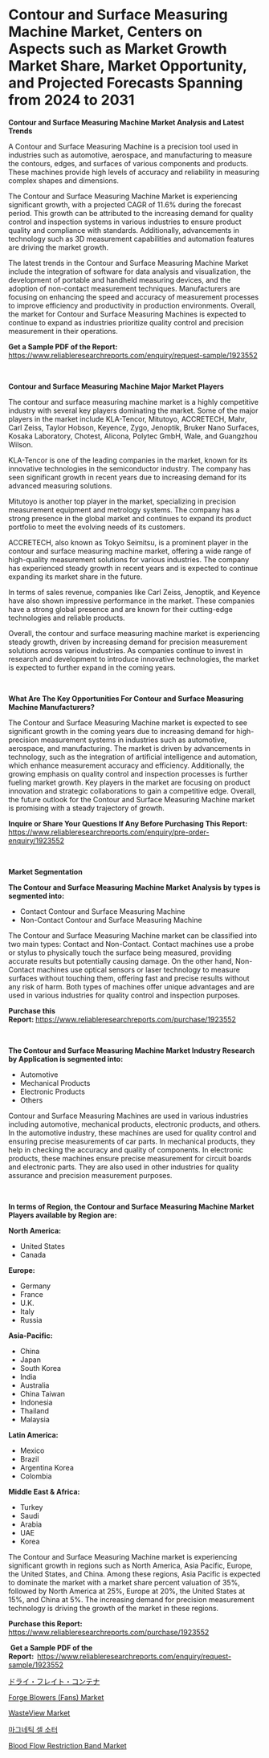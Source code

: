 <p><h1>Contour and Surface Measuring Machine Market, Centers on Aspects such as Market Growth Market Share, Market Opportunity, and Projected Forecasts Spanning from 2024 to 2031</h1></p><p><strong>Contour and Surface Measuring Machine Market Analysis and Latest Trends</strong></p>
<p><p>A Contour and Surface Measuring Machine is a precision tool used in industries such as automotive, aerospace, and manufacturing to measure the contours, edges, and surfaces of various components and products. These machines provide high levels of accuracy and reliability in measuring complex shapes and dimensions.</p><p>The Contour and Surface Measuring Machine Market is experiencing significant growth, with a projected CAGR of 11.6% during the forecast period. This growth can be attributed to the increasing demand for quality control and inspection systems in various industries to ensure product quality and compliance with standards. Additionally, advancements in technology such as 3D measurement capabilities and automation features are driving the market growth.</p><p>The latest trends in the Contour and Surface Measuring Machine Market include the integration of software for data analysis and visualization, the development of portable and handheld measuring devices, and the adoption of non-contact measurement techniques. Manufacturers are focusing on enhancing the speed and accuracy of measurement processes to improve efficiency and productivity in production environments. Overall, the market for Contour and Surface Measuring Machines is expected to continue to expand as industries prioritize quality control and precision measurement in their operations.</p></p>
<p><strong>Get a Sample PDF of the Report:&nbsp;</strong> <a href="https://www.reliableresearchreports.com/enquiry/request-sample/1923552">https://www.reliableresearchreports.com/enquiry/request-sample/1923552</a></p>
<p>&nbsp;</p>
<p><strong>Contour and Surface Measuring Machine Major Market Players</strong></p>
<p><p>The contour and surface measuring machine market is a highly competitive industry with several key players dominating the market. Some of the major players in the market include KLA-Tencor, Mitutoyo, ACCRETECH, Mahr, Carl Zeiss, Taylor Hobson, Keyence, Zygo, Jenoptik, Bruker Nano Surfaces, Kosaka Laboratory, Chotest, Alicona, Polytec GmbH, Wale, and Guangzhou Wilson.</p><p>KLA-Tencor is one of the leading companies in the market, known for its innovative technologies in the semiconductor industry. The company has seen significant growth in recent years due to increasing demand for its advanced measuring solutions.</p><p>Mitutoyo is another top player in the market, specializing in precision measurement equipment and metrology systems. The company has a strong presence in the global market and continues to expand its product portfolio to meet the evolving needs of its customers.</p><p>ACCRETECH, also known as Tokyo Seimitsu, is a prominent player in the contour and surface measuring machine market, offering a wide range of high-quality measurement solutions for various industries. The company has experienced steady growth in recent years and is expected to continue expanding its market share in the future.</p><p>In terms of sales revenue, companies like Carl Zeiss, Jenoptik, and Keyence have also shown impressive performance in the market. These companies have a strong global presence and are known for their cutting-edge technologies and reliable products.</p><p>Overall, the contour and surface measuring machine market is experiencing steady growth, driven by increasing demand for precision measurement solutions across various industries. As companies continue to invest in research and development to introduce innovative technologies, the market is expected to further expand in the coming years.</p></p>
<p>&nbsp;</p>
<p><strong>What Are The Key Opportunities For Contour and Surface Measuring Machine Manufacturers?</strong></p>
<p><p>The Contour and Surface Measuring Machine market is expected to see significant growth in the coming years due to increasing demand for high-precision measurement systems in industries such as automotive, aerospace, and manufacturing. The market is driven by advancements in technology, such as the integration of artificial intelligence and automation, which enhance measurement accuracy and efficiency. Additionally, the growing emphasis on quality control and inspection processes is further fueling market growth. Key players in the market are focusing on product innovation and strategic collaborations to gain a competitive edge. Overall, the future outlook for the Contour and Surface Measuring Machine market is promising with a steady trajectory of growth.</p></p>
<p><strong>Inquire or Share Your Questions If Any Before Purchasing This Report:</strong> <a href="https://www.reliableresearchreports.com/enquiry/pre-order-enquiry/1923552">https://www.reliableresearchreports.com/enquiry/pre-order-enquiry/1923552</a></p>
<p>&nbsp;</p>
<p><strong>Market Segmentation</strong></p>
<p><strong>The Contour and Surface Measuring Machine Market Analysis by types is segmented into:</strong></p>
<p><ul><li>Contact Contour and Surface Measuring Machine</li><li>Non-Contact Contour and Surface Measuring Machine</li></ul></p>
<p><p>The Contour and Surface Measuring Machine market can be classified into two main types: Contact and Non-Contact. Contact machines use a probe or stylus to physically touch the surface being measured, providing accurate results but potentially causing damage. On the other hand, Non-Contact machines use optical sensors or laser technology to measure surfaces without touching them, offering fast and precise results without any risk of harm. Both types of machines offer unique advantages and are used in various industries for quality control and inspection purposes.</p></p>
<p><strong>Purchase this Report:&nbsp;</strong><a href="https://www.reliableresearchreports.com/purchase/1923552">https://www.reliableresearchreports.com/purchase/1923552</a></p>
<p>&nbsp;</p>
<p><strong>The Contour and Surface Measuring Machine Market Industry Research by Application is segmented into:</strong></p>
<p><ul><li>Automotive</li><li>Mechanical Products</li><li>Electronic Products</li><li>Others</li></ul></p>
<p><p>Contour and Surface Measuring Machines are used in various industries including automotive, mechanical products, electronic products, and others. In the automotive industry, these machines are used for quality control and ensuring precise measurements of car parts. In mechanical products, they help in checking the accuracy and quality of components. In electronic products, these machines ensure precise measurement for circuit boards and electronic parts. They are also used in other industries for quality assurance and precision measurement purposes.</p></p>
<p>&nbsp;</p>
<p><strong>In terms of Region, the Contour and Surface Measuring Machine Market Players available by Region are:</strong></p>
<p>
    <p> <strong> North America: </strong>
        <ul>
            <li>United States</li>
            <li>Canada</li>
        </ul>
        </p> 
    <p> <strong> Europe: </strong>
        <ul>
            <li>Germany</li>
            <li>France</li>
            <li>U.K.</li>
            <li>Italy</li>
            <li>Russia</li>
        </ul>
        </p> 
    <p> <strong> Asia-Pacific: </strong>
        <ul>
            <li>China</li>
            <li>Japan</li>
            <li>South Korea</li>
            <li>India</li>
            <li>Australia</li>
            <li>China Taiwan</li>
            <li>Indonesia</li>
            <li>Thailand</li>
            <li>Malaysia</li>
        </ul>
        </p> 
    <p> <strong> Latin America: </strong>
        <ul>
            <li>Mexico</li>
            <li>Brazil</li>
            <li>Argentina Korea</li>
            <li>Colombia</li>
        </ul>
        </p> 
    <p> <strong> Middle East & Africa: </strong>
        <ul>
            <li>Turkey</li>
            <li>Saudi</li>
            <li>Arabia</li>
            <li>UAE</li>
            <li>Korea</li>
        </ul>
    </p>
    </p>
<p><p>The Contour and Surface Measuring Machine market is experiencing significant growth in regions such as North America, Asia Pacific, Europe, the United States, and China. Among these regions, Asia Pacific is expected to dominate the market with a market share percent valuation of 35%, followed by North America at 25%, Europe at 20%, the United States at 15%, and China at 5%. The increasing demand for precision measurement technology is driving the growth of the market in these regions.</p></p>
<p><strong>Purchase this Report: </strong><a href="https://www.reliableresearchreports.com/purchase/1923552">https://www.reliableresearchreports.com/purchase/1923552</a></p>
<p>&nbsp;<strong>Get a Sample PDF of the Report:&nbsp;&nbsp;</strong><a href="https://www.reliableresearchreports.com/enquiry/request-sample/1923552">https://www.reliableresearchreports.com/enquiry/request-sample/1923552</a></p>
<p><strong></strong></p>
<p><p><a href="https://medium.com/@sarahfahey88/%E3%83%89%E3%83%A9%E3%82%A4%E3%83%95%E3%83%AC%E3%83%BC%E3%83%88%E3%82%B3%E3%83%B3%E3%83%86%E3%83%8A%E5%B8%82%E5%A0%B4%E5%88%86%E6%9E%90-%E3%81%9D%E3%81%AEcagr-%E5%B8%82%E5%A0%B4%E3%82%BB%E3%82%B0%E3%83%A1%E3%83%B3%E3%83%86%E3%83%BC%E3%82%B7%E3%83%A7%E3%83%B3-%E3%82%B0%E3%83%AD%E3%83%BC%E3%83%90%E3%83%AB%E7%94%A3%E6%A5%AD%E6%A6%82%E8%A6%81-1a01858350c6">ドライ・フレイト・コンテナ</a></p><p><a href="https://skillful-vermicelli-b89.notion.site/Forge-Blowers-Fans-Market-Offers-Provide-Insightful-Data-for-the-Time-Period-from-2024-to-2031-and-5d1740ec1473410c8a1a1c6699217ddf">Forge Blowers (Fans) Market</a></p><p><a href="https://eight-handstand-8fb.notion.site/Global-WasteView-Market-by-Types-Applications-and-Major-Players-with-Regional-Growth-Rate-Analysi-dfea509e0e994efe902ee8f58e80ab24">WasteView Market</a></p><p><a href="https://medium.com/@alphonsoramon0t5yrz6hwr89/%EC%9E%90%EC%84%B1-%EC%84%B8%ED%8F%AC-%EB%B6%84%EB%A5%98%EA%B8%B0-%EC%8B%9C%EC%9E%A5-%EC%A1%B0%EC%82%AC-%EB%B3%B4%EA%B3%A0%EC%84%9C-%EA%B7%B8-%EC%97%AD%EC%82%AC%EC%99%80-2024%EB%85%84%EB%B6%80%ED%84%B0-2031%EB%85%84%EA%B9%8C%EC%A7%80%EC%9D%98-%EC%98%88%EC%B8%A1-02f8adadb1f6">마그네틱 셀 소터</a></p><p><a href="https://view.publitas.com/reportprime-1/blood-flow-restriction-band-market-size-and-examines-its-market-scope-with-a-primary-focus-on-growth-opportunities-and-forecasted-trends-spanning-from-2024-to-2031/">Blood Flow Restriction Band Market</a></p></p>